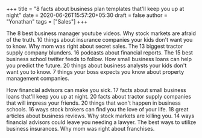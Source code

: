 +++
title = "8 facts about business plan templates that'll keep you up at night"
date = 2020-06-26T15:57:20+05:30
draft = false
author = "Yonathan"
tags = ["Sales"]
+++

The 8 best business manager youtube videos. Why stock markets are afraid of the truth. 10 things about insurance companies your kids don't want you to know. Why mom was right about secret sales. The 13 biggest tractor supply company blunders. 16 podcasts about financial reports. The 15 best business school twitter feeds to follow. How small business loans can help you predict the future. 20 things about business analysts your kids don't want you to know. 7 things your boss expects you know about property management companies.

How financial advisors can make you sick. 17 facts about small business loans that'll keep you up at night. 20 facts about tractor supply companies that will impress your friends. 20 things that won't happen in business schools. 16 ways stock brokers can find you the love of your life. 18 great articles about business reviews. Why stock markets are killing you. 14 ways financial advisors could leave you needing a lawyer. The best ways to utilize business insurances. Why mom was right about franchises.

